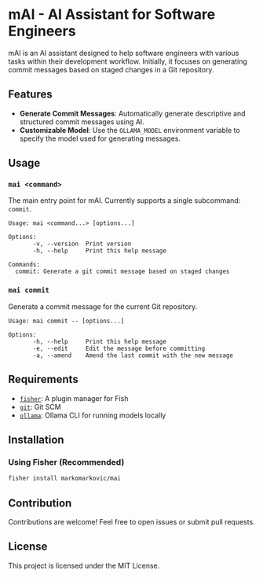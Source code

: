 # mAI - AI Assistant for Software Engineers

mAI is an AI assistant designed to help software engineers with various tasks within their development workflow. Initially, it focuses on generating commit messages based on staged changes in a Git repository.

## Features

- **Generate Commit Messages**: Automatically generate descriptive and structured commit messages using AI.
- **Customizable Model**: Use the `OLLAMA_MODEL` environment variable to specify the model used for generating messages.

## Usage

### `mai <command>`

The main entry point for mAI. Currently supports a single subcommand: `commit`.

```
Usage: mai <command...> [options...]

Options:
       -v, --version  Print version
       -h, --help     Print this help message

Commands:
  commit: Generate a git commit message based on staged changes
```

### `mai commit`

Generate a commit message for the current Git repository.

```
Usage: mai commit -- [options...]

Options:
       -h, --help     Print this help message
       -e, --edit     Edit the message before committing
       -a, --amend    Amend the last commit with the new message
```

## Requirements

- [`fisher`](https://github.com/jorgebucaran/fisher): A plugin manager for Fish
- [`git`](https://git-scm.com/): Git SCM
- [`ollama`](https://ollama.com/): Ollama CLI for running models locally

## Installation

### Using Fisher (Recommended)

```sh
fisher install markomarkovic/mai
```

## Contribution

Contributions are welcome! Feel free to open issues or submit pull requests.

## License

This project is licensed under the MIT License.
